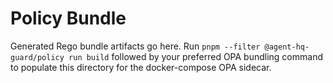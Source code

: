 # Policy Bundle

Generated Rego bundle artifacts go here. Run `pnpm --filter @agent-hq-guard/policy run build` followed by your preferred OPA bundling command to populate this directory for the docker-compose OPA sidecar.
